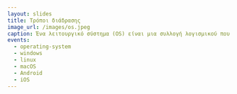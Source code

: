```yaml
---
layout: slides 
title: Τρόποι διάδρασης
image_url: /images/os.jpeg
caption: Ένα λειτουργικό σύστημα (OS) είναι μια συλλογή λογισμικού που διαχειρίζεται πόρους υλικού υπολογιστή και παρέχει κοινές υπηρεσίες για προγράμματα υπολογιστών. Το λειτουργικό σύστημα είναι ο πιο σημαντικός τύπος λογισμικού συστήματος σε ένα σύστημα υπολογιστή. Μερικά παραδείγματα λειτουργικών συστημάτων περιλαμβάνουν τα Windows, macOS, Linux, Android και iOS.
events:
  - operating-system 
  - windows
  - linux
  - macOS
  - Android
  - iOS
---
```


